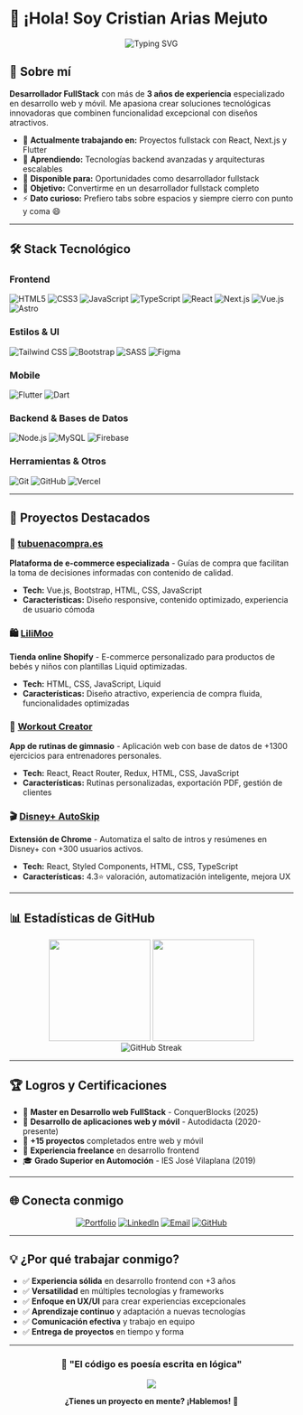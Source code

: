 # 👋 ¡Hola! Soy Cristian Arias Mejuto

<div align="center">
  <img src="https://readme-typing-svg.herokuapp.com?font=Fira+Code&weight=600&size=28&duration=4000&pause=1000&color=3B82F6&center=true&vCenter=true&width=600&lines=Desarrollador+FullStack;Frontend+%2B+Backend;React+%7C+Vue+%7C+Flutter;Creando+experiencias+digitales" alt="Typing SVG" />
</div>

## 🚀 Sobre mí

**Desarrollador FullStack** con más de **3 años de experiencia** especializado en desarrollo web y móvil. Me apasiona crear soluciones tecnológicas innovadoras que combinen funcionalidad excepcional con diseños atractivos.

- 🔭 **Actualmente trabajando en:** Proyectos fullstack con React, Next.js y Flutter
- 🌱 **Aprendiendo:** Tecnologías backend avanzadas y arquitecturas escalables
- 💼 **Disponible para:** Oportunidades como desarrollador fullstack
- 🎯 **Objetivo:** Convertirme en un desarrollador fullstack completo
- ⚡ **Dato curioso:** Prefiero tabs sobre espacios y siempre cierro con punto y coma 😄

---

## 🛠️ Stack Tecnológico

### **Frontend**
![HTML5](https://img.shields.io/badge/HTML5-E34F26?style=for-the-badge&logo=html5&logoColor=white)
![CSS3](https://img.shields.io/badge/CSS3-1572B6?style=for-the-badge&logo=css3&logoColor=white)
![JavaScript](https://img.shields.io/badge/JavaScript-F7DF1E?style=for-the-badge&logo=javascript&logoColor=black)
![TypeScript](https://img.shields.io/badge/TypeScript-007ACC?style=for-the-badge&logo=typescript&logoColor=white)
![React](https://img.shields.io/badge/React-20232A?style=for-the-badge&logo=react&logoColor=61DAFB)
![Next.js](https://img.shields.io/badge/Next.js-000000?style=for-the-badge&logo=next.js&logoColor=white)
![Vue.js](https://img.shields.io/badge/Vue.js-4FC08D?style=for-the-badge&logo=vue.js&logoColor=white)
![Astro](https://img.shields.io/badge/Astro-FF5D01?style=for-the-badge&logo=astro&logoColor=white)

### **Estilos & UI**
![Tailwind CSS](https://img.shields.io/badge/Tailwind_CSS-38B2AC?style=for-the-badge&logo=tailwind-css&logoColor=white)
![Bootstrap](https://img.shields.io/badge/Bootstrap-563D7C?style=for-the-badge&logo=bootstrap&logoColor=white)
![SASS](https://img.shields.io/badge/SASS-CC6699?style=for-the-badge&logo=sass&logoColor=white)
![Figma](https://img.shields.io/badge/Figma-F24E1E?style=for-the-badge&logo=figma&logoColor=white)

### **Mobile**
![Flutter](https://img.shields.io/badge/Flutter-02569B?style=for-the-badge&logo=flutter&logoColor=white)
![Dart](https://img.shields.io/badge/Dart-0175C2?style=for-the-badge&logo=dart&logoColor=white)

### **Backend & Bases de Datos**
![Node.js](https://img.shields.io/badge/Node.js-43853D?style=for-the-badge&logo=node.js&logoColor=white)
![MySQL](https://img.shields.io/badge/MySQL-005C84?style=for-the-badge&logo=mysql&logoColor=white)
![Firebase](https://img.shields.io/badge/Firebase-039BE5?style=for-the-badge&logo=Firebase&logoColor=white)

### **Herramientas & Otros**
![Git](https://img.shields.io/badge/Git-F05032?style=for-the-badge&logo=git&logoColor=white)
![GitHub](https://img.shields.io/badge/GitHub-100000?style=for-the-badge&logo=github&logoColor=white)
![Vercel](https://img.shields.io/badge/Vercel-000000?style=for-the-badge&logo=vercel&logoColor=white)

---

## 🎯 Proyectos Destacados

### 🛒 [tubuenacompra.es](https://tubuenacompra.es/)
**Plataforma de e-commerce especializada** - Guías de compra que facilitan la toma de decisiones informadas con contenido de calidad.
- **Tech:** Vue.js, Bootstrap, HTML, CSS, JavaScript
- **Características:** Diseño responsive, contenido optimizado, experiencia de usuario cómoda

### 🛍️ [LiliMoo](https://lilimoo.com/)
**Tienda online Shopify** - E-commerce personalizado para productos de bebés y niños con plantillas Liquid optimizadas.
- **Tech:** HTML, CSS, JavaScript, Liquid
- **Características:** Diseño atractivo, experiencia de compra fluida, funcionalidades optimizadas

### 💪 [Workout Creator](https://workoutcreator.app/)
**App de rutinas de gimnasio** - Aplicación web con base de datos de +1300 ejercicios para entrenadores personales.
- **Tech:** React, React Router, Redux, HTML, CSS, JavaScript
- **Características:** Rutinas personalizadas, exportación PDF, gestión de clientes

### 🎬 [Disney+ AutoSkip](https://chromewebstore.google.com/detail/disney+-autoskip/nkhkilgfcbnblconmaldaobhhalldokb)
**Extensión de Chrome** - Automatiza el salto de intros y resúmenes en Disney+ con +300 usuarios activos.
- **Tech:** React, Styled Components, HTML, CSS, TypeScript
- **Características:** 4.3⭐ valoración, automatización inteligente, mejora UX

---

## 📊 Estadísticas de GitHub

<div align="center">
  <img height="180em" src="https://github-readme-stats.vercel.app/api?username=titoworlddev&show_icons=true&theme=tokyonight&include_all_commits=true&count_private=true&hide_border=true"/>
  <img height="180em" src="https://github-readme-stats.vercel.app/api/top-langs/?username=titoworlddev&layout=compact&langs_count=8&theme=tokyonight&hide_border=true"/>
</div>

<div align="center">
  <img src="[![GitHub Streak](https://github-readme-streak-stats.herokuapp.com?user=titoworlddev&theme=tokyonight&hide_border=true&mode=weekly)](https://git.io/streak-stats)" alt="GitHub Streak"/>
</div>

---

## 🏆 Logros y Certificaciones

- 📱 **Master en Desarrollo web FullStack** - ConquerBlocks (2025)
- 📱 **Desarrollo de aplicaciones web y móvil** - Autodidacta (2020-presente)
- 🚀 **+15 proyectos** completados entre web y móvil
- 💼 **Experiencia freelance** en desarrollo frontend
- 🎓 **Grado Superior en Automoción** - IES José Vilaplana (2019)

---

## 🌐 Conecta conmigo

<div align="center">
  
[![Portfolio](https://img.shields.io/badge/Portfolio-FF5722?style=for-the-badge&logo=todoist&logoColor=white)](https://titoworld.dev)
[![LinkedIn](https://img.shields.io/badge/LinkedIn-0077B5?style=for-the-badge&logo=linkedin&logoColor=white)](https://www.linkedin.com/in/cristian-arias-mejuto/)
[![Email](https://img.shields.io/badge/Email-D14836?style=for-the-badge&logo=gmail&logoColor=white)](mailto:titocristian.am@gmail.com)
[![GitHub](https://img.shields.io/badge/GitHub-100000?style=for-the-badge&logo=github&logoColor=white)](https://github.com/titoworlddev)

</div>

---

## 💡 ¿Por qué trabajar conmigo?

- ✅ **Experiencia sólida** en desarrollo frontend con +3 años
- ✅ **Versatilidad** en múltiples tecnologías y frameworks
- ✅ **Enfoque en UX/UI** para crear experiencias excepcionales
- ✅ **Aprendizaje continuo** y adaptación a nuevas tecnologías
- ✅ **Comunicación efectiva** y trabajo en equipo
- ✅ **Entrega de proyectos** en tiempo y forma

---

<div align="center">
  
### 💬 "El código es poesía escrita en lógica"

![](https://quotes-github-readme.vercel.app/api?type=horizontal&theme=tokyonight)

**¿Tienes un proyecto en mente? ¡Hablemos!** 🚀

</div>
